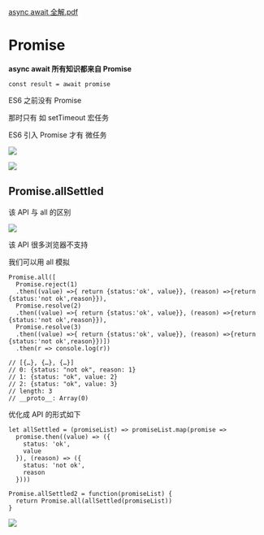 [async await 全解.pdf](chrome-extension://cdonnmffkdaoajfknoeeecmchibpmkmg/assets/pdf/web/viewer.html?file=https%3A%2F%2Fstatic.xiedaimala.com%2Fxdml%2Ffile%2F3ac7c224-c23d-491f-84b5-4fabfbeab9b8%2F2019-9-11-16-28-2.pdf)

# Promise

**async await 所有知识都来自 Promise**

```
const result = await promise
```

ES6 之前没有 Promise

那时只有 如 setTimeout 宏任务

ES6 引入 Promise 才有 微任务

![](https://upload-images.jianshu.io/upload_images/7094266-991c7cfb6042ccf4.png?imageMogr2/auto-orient/strip%7CimageView2/2/w/1240)



![](https://upload-images.jianshu.io/upload_images/7094266-efa12525af0a72da.png?imageMogr2/auto-orient/strip%7CimageView2/2/w/1240)

## Promise.allSettled

该 API 与 all 的区别

![](https://upload-images.jianshu.io/upload_images/7094266-78c8c585a778c5d4.png?imageMogr2/auto-orient/strip%7CimageView2/2/w/1240)

该 API 很多浏览器不支持

我们可以用 all 模拟

```
Promise.all([
  Promise.reject(1)
  .then((value) =>{ return {status:'ok', value}}, (reason) =>{return {status:'not ok',reason}}),
  Promise.resolve(2)
  .then((value) =>{ return {status:'ok', value}}, (reason) =>{return {status:'not ok',reason}}),
  Promise.resolve(3)
  .then((value) =>{ return {status:'ok', value}}, (reason) =>{return {status:'not ok',reason}})])
  .then(r => console.log(r))

// [{…}, {…}, {…}]
// 0: {status: "not ok", reason: 1}
// 1: {status: "ok", value: 2}
// 2: {status: "ok", value: 3}
// length: 3
// __proto__: Array(0)
```

优化成 API 的形式如下

```
let allSettled = (promiseList) => promiseList.map(promise =>
  promise.then((value) => ({
    status: 'ok',
    value
  }), (reason) => ({
    status: 'not ok',
    reason
  })))

Promise.allSettled2 = function(promiseList) {
  return Promise.all(allSettled(promiseList))
}
```

![](https://upload-images.jianshu.io/upload_images/7094266-229afce2515086a8.png?imageMogr2/auto-orient/strip%7CimageView2/2/w/1240)
